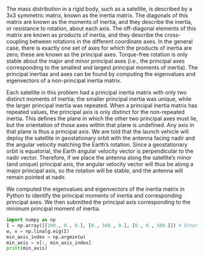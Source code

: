 The mass distribution in a rigid body, such as a satellite, is described by a 3x3 symmetric matrix, known as the inertia matrix. The diagonals of this matrix are known as the moments of inertia, and they describe the inertia, or resistance to rotation, about each axis. The off-diagonal elements of this matrix are known as products of inertia, and they describe the cross-coupling between rotations in the different coordinate axes. In the general case, there is exactly one set of axes for which the products of inertia are zero; these
are known as the principal axes. Torque-free rotation is only stable about the major and minor principal axes (i.e., the principal axes corresponding to the smallest and largest principal moments of inertia). The principal inertias and axes can be found by computing the eigenvalues and eigenvectors of a non-principal inertia matrix.

Each satellite in this problem had a principal inertia matrix with only two distinct moments of inertia; the smaller principal inertia was unique, while the larger principal inertia was repeated. When a principal inertia matrix has repeated values, the principal axis is only distinct for the non-repeated inertia. This defines the plane in which the other two principal axes must lie, but the orientation of those axes within that plane is undefined. Any axis in that plane is thus a principal axis. We are told that the launch vehicle will deploy the satellite in geostationary orbit with the antenna facing nadir and the angular velocity matching the Earth’s rotation. Since a geostationary orbit is equatorial, the Earth angular velocity vector is perpendicular to the nadir vector. Therefore, if we place the antenna along the satellite’s minor (and unique) principal axis, the angular velocity vector will thus be along a major principal axis, so the rotation will be stable, and the antenna will remain pointed at nadir.

We computed the eigenvalues and eigenvectors of the inertia matrix in Python to identify the principal moments of inertia and corresponding principal axes. We then submitted the principal axis corresponding to the minimum principal moment of inertia.
```python
import numpy as np
I = np.array([[100., 0., 0.], [0., 500., 0.], [0., 0., 500.]]) # Enter values as appropriate for each satellite
w, v = np.linalg.eig(I)
min_axis_index = np.argmin(w)
min_axis = v[:, min_axis_index]
print(min_axis)
```